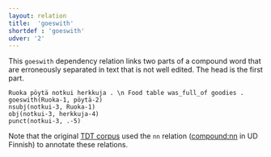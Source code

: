 ```yaml
---
layout: relation
title:  'goeswith'
shortdef : 'goeswith'
udver: '2'
---
```


This `goeswith` dependency relation links two parts of a compound word
that are erroneously separated in text that is not well edited. The
head is the first part.

<!-- fname:nn_error.pdf -->
~~~ sdparse
Ruoka pöytä notkui herkkuja . \n Food table was_full_of goodies .
goeswith(Ruoka-1, pöytä-2)
nsubj(notkui-3, Ruoka-1)
obj(notkui-3, herkkuja-4)
punct(notkui-3, .-5)
~~~

Note that the original [TDT
corpus](http://bionlp.utu.fi/fintreebank.html) used the `nn` relation
([compound:nn]() in UD Finnish) to annotate these relations.
<!-- Interlanguage links updated So kvě 14 19:03:39 CEST 2022 -->
